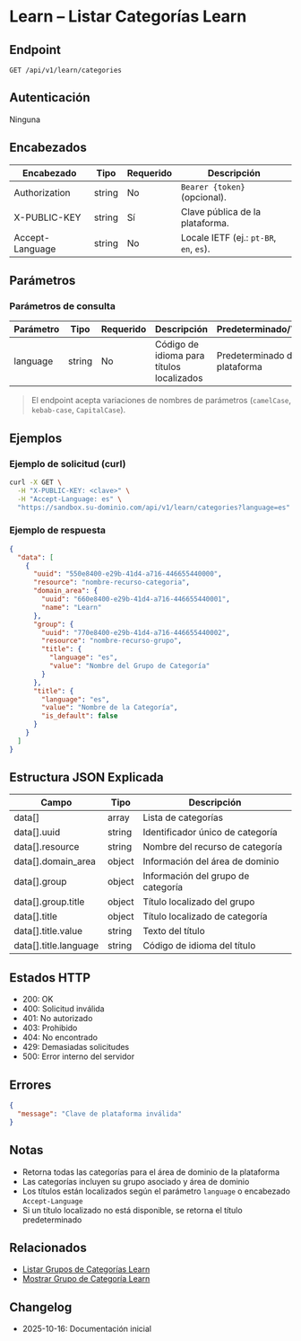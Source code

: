 # Learn – Listar Categorías Learn

## Endpoint

```
GET /api/v1/learn/categories
```

## Autenticación

Ninguna

## Encabezados

| Encabezado      | Tipo   | Requerido | Descripción |
| --------------- | ------ | --------- | ----------- |
| Authorization   | string | No        | `Bearer {token}` (opcional). |
| X-PUBLIC-KEY    | string | Sí        | Clave pública de la plataforma. |
| Accept-Language | string | No        | Locale IETF (ej.: `pt-BR`, `en`, `es`). |

## Parámetros

### Parámetros de consulta

| Parámetro | Tipo   | Requerido | Descripción | Predeterminado/Valores |
| --------- | ------ | --------- | ----------- | ---------------------- |
| language  | string | No        | Código de idioma para títulos localizados | Predeterminado de la plataforma |

> El endpoint acepta variaciones de nombres de parámetros (`camelCase`, `kebab-case`, `CapitalCase`).

## Ejemplos

### Ejemplo de solicitud (curl)

```bash
curl -X GET \
  -H "X-PUBLIC-KEY: <clave>" \
  -H "Accept-Language: es" \
  "https://sandbox.su-dominio.com/api/v1/learn/categories?language=es"
```

### Ejemplo de respuesta

```json
{
  "data": [
    {
      "uuid": "550e8400-e29b-41d4-a716-446655440000",
      "resource": "nombre-recurso-categoria",
      "domain_area": {
        "uuid": "660e8400-e29b-41d4-a716-446655440001",
        "name": "Learn"
      },
      "group": {
        "uuid": "770e8400-e29b-41d4-a716-446655440002",
        "resource": "nombre-recurso-grupo",
        "title": {
          "language": "es",
          "value": "Nombre del Grupo de Categoría"
        }
      },
      "title": {
        "language": "es",
        "value": "Nombre de la Categoría",
        "is_default": false
      }
    }
  ]
}
```

## Estructura JSON Explicada

| Campo                | Tipo    | Descripción |
| -------------------- | ------- | ----------- |
| data[]               | array   | Lista de categorías |
| data[].uuid          | string  | Identificador único de categoría |
| data[].resource      | string  | Nombre del recurso de categoría |
| data[].domain_area   | object  | Información del área de dominio |
| data[].group         | object  | Información del grupo de categoría |
| data[].group.title   | object  | Título localizado del grupo |
| data[].title         | object  | Título localizado de categoría |
| data[].title.value   | string  | Texto del título |
| data[].title.language| string  | Código de idioma del título |

## Estados HTTP

- 200: OK
- 400: Solicitud inválida
- 401: No autorizado
- 403: Prohibido
- 404: No encontrado
- 429: Demasiadas solicitudes
- 500: Error interno del servidor

## Errores

```json
{
  "message": "Clave de plataforma inválida"
}
```

## Notas

- Retorna todas las categorías para el área de dominio de la plataforma
- Las categorías incluyen su grupo asociado y área de dominio
- Los títulos están localizados según el parámetro `language` o encabezado `Accept-Language`
- Si un título localizado no está disponible, se retorna el título predeterminado

## Relacionados

- [Listar Grupos de Categorías Learn](./LearnCategoryGroupIndex.md)
- [Mostrar Grupo de Categoría Learn](./LearnCategoryGroupShow.md)

## Changelog

- 2025-10-16: Documentación inicial
